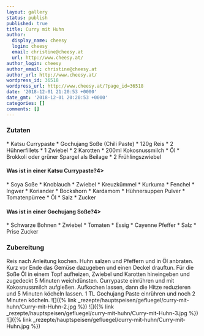 ```yaml
---
layout: gallery
status: publish
published: true
title: Curry mit Huhn
author:
  display_name: cheesy
  login: cheesy
  email: christine@cheesy.at
  url: http://www.cheesy.at/
author_login: cheesy
author_email: christine@cheesy.at
author_url: http://www.cheesy.at/
wordpress_id: 36518
wordpress_url: http://www.cheesy.at/?page_id=36518
date: '2018-12-01 21:20:53 +0000'
date_gmt: '2018-12-01 20:20:53 +0000'
categories: []
comments: []
---
```

### Zutaten
\* Katsu Currypaste
\* Gochujang Soße (Chili Paste)
\* 120g Reis
\* 2 Hühnerfillets
\* 1 Zwiebel
\* 2 Karotten
\* 200ml Kokosnussmilch
\* Öl
\* Brokkoli oder grüner Spargel als Beilage
\* 2 Frühlingszwiebel
#### Was ist in einer Katsu Currypaste?4\>
\* Soya Soße
\* Knoblauch
\* Zwiebel
\* Kreuzkümmel
\* Kurkuma
\* Fenchel
\* Ingwer
\* Koriander
\* Bockshorn
\* Kardamom
\* Hühnersuppen Pulver
\* Tomatenpürree
\* Öl
\* Salz
\* Zucker
#### Was ist in einer Gochujang Soße?4\>
\* Schwarze Bohnen
\* Zwiebel
\* Tomaten
\* Essig
\* Cayenne Pfeffer
\* Salz
\* Prise Zucker
### Zubereitung
Reis nach Anleitung kochen. Huhn salzen und Pfeffern und in Öl anbraten. Kurz vor Ende das Gemüse dazugeben und einen Deckel drauftun.
Für die Soße Öl in einem Topf aufheizen, Zwiebel und Karotten hineingeben und zugedeckt 5 Minuten weichdünsten. Currypaste einrühren und mit Kokosnussmilch aufgießen. Aufkochen lassen, dann die Hitze reduzieren und 5 Minuten köcheln lassen. 1 TL Gochujang Paste einrühren und noch 2 Minuten köcheln.
![]({% link _rezepte/hauptspeisen/gefluegel/curry-mit-huhn/Curry-mit-Huhn-2.jpg %})
![]({% link _rezepte/hauptspeisen/gefluegel/curry-mit-huhn/Curry-mit-Huhn-3.jpg %})
![]({% link _rezepte/hauptspeisen/gefluegel/curry-mit-huhn/Curry-mit-Huhn.jpg %})
